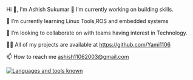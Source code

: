   Hi 👋, I'm Ashish Sukumar
🔭 I’m currently working on building skills.

🌱 I’m currently learning Linux Tools,ROS and embedded systems

👯 I’m looking to collaborate on with teams having interest in Technology.

👨‍💻 All of my projects are available at https://github.com/Yami1106

📫 How to reach me ashish11062003@gmail.com

[![Languages and tools known](https://skillicons.dev/icons?i=c,c++,python,arduino,raspberrypi,git,figma,js,html,css,react,nodejs,linux,mysql&theme=light)](https://skillicons.dev)

<!---
Yami1106/Yami1106 is a ✨ special ✨ repository because its `README.md` (this file) appears on your GitHub profile.
You can click the Preview link to take a look at your changes.
--->
